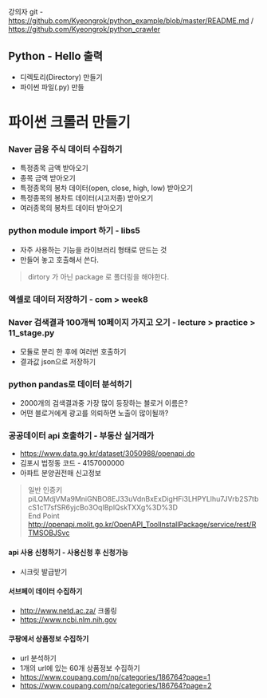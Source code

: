 강의자 git - https://github.com/Kyeongrok/python_example/blob/master/README.md / https://github.com/Kyeongrok/python_crawler
## Python - Hello 출력
- 디렉토리(Directory) 만들기
- 파이썬 파일(.py) 만들

# 파이썬 크롤러 만들기
### Naver 금융 주식 데이터 수집하기
- 특정종목 금액 받아오기
- 종목 금액 받아오기
- 특정종목의 봉차 데이터(open, close, high,  low) 받아오기
- 특정종목의 봉차트 데이터(시고저종) 받아오기
- 여러종목의 봉차트 데이터 받아오기

### python module import 하기 - libs5
- 자주 사용하는 기능을 라이브러리 형태로 만드는 것
- 만들어 놓고 호출해서 쓴다.
> dirtory 가 아닌 package 로 폴더링을 해야한다.

### 엑셀로 데이터 저장하기 - com > week8

### Naver 검색결과 100개씩 10페이지 가지고 오기 - lecture > practice > 11_stage.py
- 모듈로 분리 한 후에 여러번 호출하기
- 결과값 json으로 저장하기

### python pandas로 데이터 분석하기
- 2000개의 검색결과중 가장 많이 등장하는 블로거 이름은?
- 어떤 블로거에게 광고를 의뢰하면 노출이 많이될까?

### 공공데이터 api 호출하기 - 부동산 실거래가
- https://www.data.go.kr/dataset/3050988/openapi.do 
- 김포시 법정동 코드 - 4157000000
- 아파트 분양권전매 신고정보
> 일반 인증키  
> piLQMdjVMa9MniGNBO8EJ33uVdnBxExDigHFi3LHPYLlhu7JVrb2S7tbcS1cT7sfSR6yjcBo3OqIBplQskTXXg%3D%3D  
> End Point  
> http://openapi.molit.go.kr/OpenAPI_ToolInstallPackage/service/rest/RTMSOBJSvc

#### api 사용 신청하기 - 사용신청 후 신청가능
- 시크릿 발급받기

#### 서브페이 데이터 수집하기
- http://www.netd.ac.za/ 크롤링
- https://www.ncbi.nlm.nih.gov

#### 쿠팡에서 상품정보 수집하기 
- url 분석하기
- 1개의 url에 있는 60개 상품정보 수집하기
- https://www.coupang.com/np/categories/186764?page=1
- https://www.coupang.com/np/categories/186764?page=2